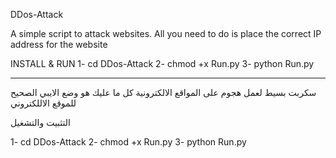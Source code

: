 DDos-Attack

A simple script to attack websites. All you need to do is place the correct IP address for the website

INSTALL & RUN
1- cd DDos-Attack
2- chmod +x Run.py
3- python Run.py

-------------------------------------------------------------------------------------------------------
سكربت بسيط لعمل هجوم على المواقع الالكترونية كل ما عليك هو وضع الايبي الصحيح للموقع الاللكتروني
 
 التثبيت والتشغيل
 
1- cd DDos-Attack
2- chmod +x Run.py
3- python Run.py


